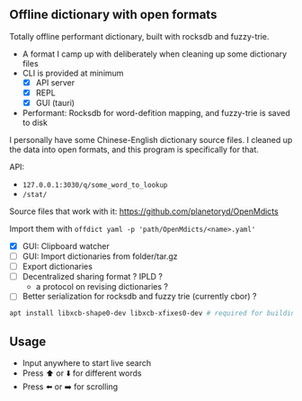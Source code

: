 ## Offline dictionary with open formats

Totally offline performant dictionary, built with rocksdb and fuzzy-trie.

- A format I camp up with deliberately when cleaning up some dictionary files
- CLI is provided at minimum
    - [x] API server
    - [x] REPL
    - [x] GUI (tauri)
- Performant: Rocksdb for word-defition mapping, and fuzzy-trie is saved to disk

I personally have some Chinese-English dictionary source files. I cleaned up the data into open formats, and this program is specifically for that.

API: 
- `127.0.0.1:3030/q/some_word_to_lookup`
- `/stat/`

Source files that work with it: https://github.com/planetoryd/OpenMdicts

Import them with `offdict yaml -p 'path/OpenMdicts/<name>.yaml'`

- [x] GUI: Clipboard watcher
- [ ] GUI: Import dictionaries from folder/tar.gz
- [ ] Export dictionaries
- [ ] Decentralized sharing format ? IPLD ?
    - a protocol on revising dictionaries ?
- [ ] Better serialization for rocksdb and fuzzy trie (currently cbor) ? 

```sh
apt install libxcb-shape0-dev libxcb-xfixes0-dev # required for building clipboard-master
```

## Usage

- Input anywhere to start live search
- Press ⬆️ or ⬇️ for different words
- Press ⬅️ or ➡️ for scrolling
